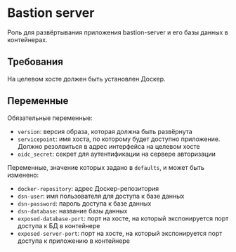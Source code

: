 # Bastion server

Роль для развёртывания приложения bastion-server и его базы данных в контейнерах.

## Требования

На целевом хосте должен быть установлен Доскер.

## Переменные

Обязательные переменные:

* `version`: версия образа, которая должна быть развёрнута
* `servicepoint`: имя хоста, по которому будет доступно приложение. Должно резолвиться в адрес интерфейса на целевом хосте
* `oidc_secret`: секрет для аутентификации на сервере авторизации

Переменные, значение которых задано в `defaults`, и может быть изменено:

* `docker-repository`: адрес Доскер-репозитория
* `dsn-user`: имя пользователя для доступа к базе данных
* `dsn-password`: пароль доступа к базе данных
* `dsn-database`: название базы данных
* `exposed-database-port`: порт на хосте, на который экспонируется порт доступа к БД в контейнере
* `exposed-server-port`:  порт на хосте, на который экспонируется порт доступа к приложению в контейнере
